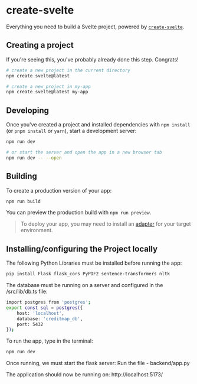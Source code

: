 # create-svelte

Everything you need to build a Svelte project, powered by [`create-svelte`](https://github.com/sveltejs/kit/tree/master/packages/create-svelte).

## Creating a project

If you're seeing this, you've probably already done this step. Congrats!

```bash
# create a new project in the current directory
npm create svelte@latest

# create a new project in my-app
npm create svelte@latest my-app
```

## Developing

Once you've created a project and installed dependencies with `npm install` (or `pnpm install` or `yarn`), start a development server:

```bash
npm run dev

# or start the server and open the app in a new browser tab
npm run dev -- --open
```

## Building

To create a production version of your app:

```bash
npm run build
```

You can preview the production build with `npm run preview`.

> To deploy your app, you may need to install an [adapter](https://kit.svelte.dev/docs/adapters) for your target environment.

## Installing/configuring the Project locally

The following Python Libraries must be installed before running the app:

```bash
pip install Flask flask_cors PyPDF2 sentence-transformers nltk
```

The database must be running on a server and configured in the /src/lib/db.ts file:

```bash
import postgres from 'postgres';
export const sql = postgres({
    host: 'localhost',
    database: 'creditmap_db',
    port: 5432
});
```

To run the app, type in the terminal:
```bash
npm run dev
```

Once running, we must start the flask server:
Run the file - backend/app.py

The application should now be running on: http://localhost:5173/


